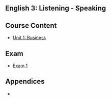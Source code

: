 ## English 3: Listening - Speaking

## Course Content

- [Unit 1: Business](assets/posts/HUB-second-bachelors-degree/hk1-listening-speaking-3/unit-1.md)

## Exam

- [Exam 1]()

## Appendices

- 


